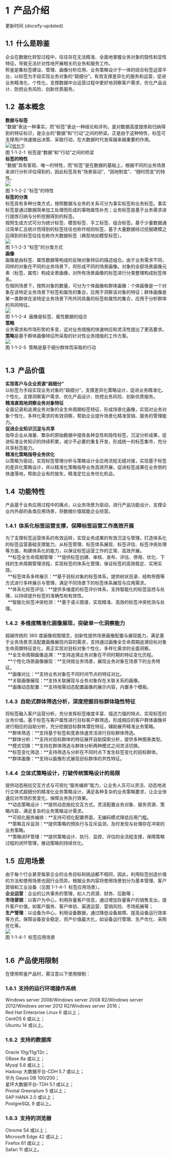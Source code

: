 # 1  产品介绍
更新时间 {docsify-updated}<br />
<a name="IGkwJ"></a>

## 1.1  什么是聆鉴

企业在数据化转型过程中，往往存在无法精准、全面地掌握业务对象的隐性和显性特征，导致无法针对性地开展相关的业务和服务工作。<br />聆鉴是集标签建设、管理、画像分析应用、业务策略设计于一体的综合标签运营平台，以标签为手段实现业务对象的“超细分”。有效支撑差异化的服务和运营，促进业务精准化、个性化，支撑数据中台运营过程中更好地洞察客户需求、优化产品设计、防控业务风险、创新优质服务。
<a name="am2BN"></a>

## 1.2  基本概念

**数据与标签**<br />“数据”表达一种事实，而“标签”表达一种结论和评判，是对数据高度提炼和归纳得到的特征标识，是企业的“数据”和“行动”之间的桥梁。正是由于这种特性，标签可支撑用户快速做出决策、采取行动，在大数据时代发挥越来越重要的作用。<br />![](<../../assets/images/(3).png#height=180&width=414>)[[优化1]](commonProblem/#优化1) <br />图 1-1-2-1  标签是“数据”和“行动”之间的桥梁<br />**标签的特性**<br />“数据”具有客观、唯一的特性，而“标签”是在数据的基础上，根据不同的业务场景来进行分析评估得到的，因此标签具有“场景驱动”、“因地制宜”、“随时而变”的特性。<br />![](<../../assets/images/(4).png#height=180&width=414>) <br />图 1-1-2-2 “标签”的特性<br />**标签的分类**<br />标签具有多种分类方式，按照数据与业务的关系可分为事实标签和业务标签。事实标签是通过数据简单加工处理而形成的事物属性补充；业务标签是基于业务需求进行提炼归纳与分析挖掘得到的标签。<br />按照生成方式可分为统计标签、模型标签、手工标签、组合标签。基于少量数据通过简单汇总统计而得到的标签往往也称作规则标签，基于大量数据经过挖掘建模之后得到的标签往往也称作大数据标签（典型地如模型标签）。<br />![](<../../assets/images/(5).png#height=183&width=415>)<br />图 1-1-2-3 “标签”的分类方式<br />**画像**<br />画像是由标签、属性数据等构成的反映对象特征的描述组合。由于业务需求不同，同样的对象在不同的业务场景下，将形成不同的场景画像。对象的全部场景画像元素（标签、属性）构成全景画像，对所有场景画像的标签进行分类整理构成标签体系。<br />在相同场景下，按照对象的数量，可分为个体画像和群体画像：个体画像是一个对象在该特定业务场景下标签和属性的集合，应用于洞察该对象的特征；群体画像是某一类群体在该特定业务场景下所共同具备的标签和属性的集合，应用于分析群体的共同特征。<br />![](<../../assets/images/(6).png#height=165&width=414>)<br />图 1-1-2-4  画像是标签、属性数据的组合<br />**策略**<br />业务需求和市场形势的多变，这对业务措施的快速响应和灵活性提出了更高要求。**策略**是基于群体画像特征所采取的针对性业务措施的工作方案。<br />![](<../../assets/images/(7).png#height=189&width=414>)<br />图 1-1-2-5  策略是基于细分群体而采取的行动<br /> 
<a name="9ZzwP"></a>

## 1.3  产品价值

**实现客户与企业资源“超细分”**<br />以标签为手段实现业务对象的“超细分”，支撑差异化策略设计，促进业务精准化、个性化，支撑洞察客户需求、优化产品设计、防控业务风险、创新优质服务。<br />**精准直观地洞察业务对象特征**<br />全面记录和追溯业务对象的全生命周期标签特征，形成场景化画像，实现对业务对象个性化、多样化需求的有效洞察，帮助企业提升场景化精准营销、服务的管理能力。<br />**促进企业知识沉淀与共享**<br />指导企业从海量、繁杂的原始数据中提炼各种显性和隐性标签，沉淀分析成果，促进标准业务知识的持续积累，减少不必要的重复开发，形成统一的标签集市，充分共享标签能力。<br />**精准化策略指导业务优化**<br />以策略为驱动，实现标签管理分析与策略设计全应用流程无缝对接，实现基于标签的差异化策略设计，并以精准化策略指导业务高效开展，促进标签成果在业务侧的快速落地，帮助企业有的放矢，精准定位业务优化机会。
<a name="Up0TH"></a>

## 1.4  功能特性

产品基于业务应用过程中的痛点，以业务场景为驱动，进行产品功能设计，支撑企业内外部的各类应用场景，将数据价值赋能企业经营。
<a name="C3te7"></a>

### 1.4.1  体系化标签运营支撑，保障标签运营工作高效开展

为了支撑标签运营体系的有效运转，实现业务成果的有效沉淀与管理，打造体系化的标签运营基础支撑能力，从标签管理、标签体系展现、标签评估、标签冲突处理等方面，构建体系化的能力，以保证标签运营工作的正常、高效开展。<br />  **标签全生命周期管理：**提供标签创建、审核、发布、评估、停用、优化、下线的生命周期管理流程，实现标签的体系化管理，保证标签的高效稳定、实用实效。<br />  **标签体系多样展示：**基于目标对象的标签体系，提供树状目录、结构导图等方式进行多样展示与管理，满足不同场景下的标签体系展现与应用需求。<br />  **体系化标签评估：**提供多维度的标签评价体系，支持智能化的标签监控与处理，以持续提升标签的准确性和有效性。<br />  **智能化标签冲突检测：**基于语义图谱，实现精准、高效的标签冲突检测与处理。
<a name="YSWsa"></a>

### 1.4.2  多维度精准化画像展现，突破单一化洞察能力

超越传统的 360 度画像视图理念，创新性提供场景画像配置与展现能力，满足基于业务场景灵活配置画像展现内容的需求，支持通过画像全生命周期追溯目标对象生命周期特征变化，真正实现对目标对象个性化、多样化需求的全面洞察。<br />  **全生命周期画像追溯：**支持追溯业务对象在不同时期的特征变化历程。<br />  **个性化场景画像展现：**支持按业务场景，展现业务对象在场景下的业务特征。<br />  **画像对比：**支持业务对象在不同时间节点的特征对比。<br />  **关联画像展现：**支持关联展现与业务对象存在关联关系的画像。<br />  **画像动态配置：**支持按需动态配置画像的展示内容，内置多个模板。
<a name="Z7TNm"></a>

### 1.4.3  自助式群体筛选分析，深度挖掘目标群体隐性特征

将标签融入客户运营分析，充分发挥标签维度丰富、描述力强的特点，实现标签的业务价值。基于标签与客户属性进行目标客户群筛选，形成相应的客户群体画像并进行相应的自助分析，充分挖掘目标群体潜在特征，辅助展开精准业务策略。<br />  **群体筛选：**支持基于标签和宽表快速灵活进行目标群体筛选。<br />  **群体分析：**支持对目标群体的特征展开自助探索分析，提供多种图表类型。<br />  **模式切换：**支持在群体筛选与群体分析两种模式之间灵活切换。<br />  **标签变化筛选：**支持筛选与分析在不同时点下发生标签变化的目标群体。<br />  **群体画像：**支持以画像形式展现目标群体的共性特征。
<a name="Ycrhy"></a>

### 1.4.4  立体式策略设计，打破传统策略设计的局限

提供动态拖拉交互方式与可视化“服务编排”能力，让业务人员可以灵活、动态地进行立体式超细分的精准化业务策略设计，满足各种复杂的业务策略要求，让企业快速应对市场形势变化，保障业务执行效果。<br />  **动态策略设计：**提供动态拖拉交互方式，灵活配置业务对象、服务资源、策略内容，满足复杂的业务策略设计需求。<br />  **可视化服务编排：**支持可视化配置界面，无编码模式降低应用门槛。<br />  **策略互斥监测：**提供策略的预执行与互斥监测，及时发现与处理存在冲突的业务策略。<br />  **策略闭环管理：**提供策略设计、执行、监控、评估的全流程支撑，保障策略过程的闭环管理，推动策略的持续优化。
<a name="hutJ2"></a>

## 1.5  应用场景

由于每个行业甚至每家企业的业务目标和挑战都不相同，因此，利用标签创造价值的方法和使用场景也因行业而异。根据业务内容将使用场景划分为基本管理、客户营销和工业设备（见图 1-1-4-1  标签应用场景）。<br />**企业运营**：企业的公共事务的管理，如人力资源、财务、后勤等；<br />**市场营销**：以客户为中心，利用存量客户信息，通过增加存量客户的销售支出，提升客户价值，如客户服务、客户体验、渠道运营、营销风险、市场拓展等；<br />**生产管理**：以设备为中心，利用设备数据，通过降低设备故障、提高设备运行效率等方式，保障设备安全稳定、资产价值最大化，如设备运行管理、生产优化、采购优化等。<br />![](<../../assets/images/(8).png#height=192&width=415>)<br />图 1-1-4-1  标签应用场景<br /> 
<a name="mWDxL"></a>

## 1.6  产品使用限制

在使用聆鉴产品时，需注意以下使用限制：
<a name="Kv9an"></a>

### 1.6.1  支持的运行环境操作系统

Windows server 2008/Windows server 2008 R2/Windows server 2012/Windows server 2012 R2/Windows server 2016；<br />Red Hat Enterprise Linux 6 或以上；<br />CentOS 6 或以上；<br />Ubuntu 14 或以上。
<a name="KXDLV"></a>

### 1.6.2  支持的数据库

Oracle 10g/11g/12c；<br />GBase 8a 或以上；<br />Mysql 5.6 或以上；<br />Hadoop 大数据平台-CDH 5.7 或以上；<br />华为 Gauss DB 100/200；<br />星环大数据平台-TDH 5.1 或以上；<br />Pivotal Greenplum 5 或以上；<br />SAP HANA 2.0 或以上；<br />PostgreSQL 9 或以上。
<a name="WD4n1"></a>

### 1.6.3  支持的浏览器

Chrome 54 或以上；<br />Microsoft Edge 42 或以上；<br />Firefox 61 或以上；<br />Safari 11 或以上。
<a name="4mFOf"></a>
